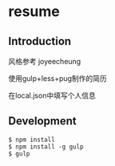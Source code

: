 # resume

## Introduction

风格参考 joyeecheung

使用gulp+less+pug制作的简历

在local.json中填写个人信息

## Development

```
$ npm install
$ npm install -g gulp
$ gulp
```
